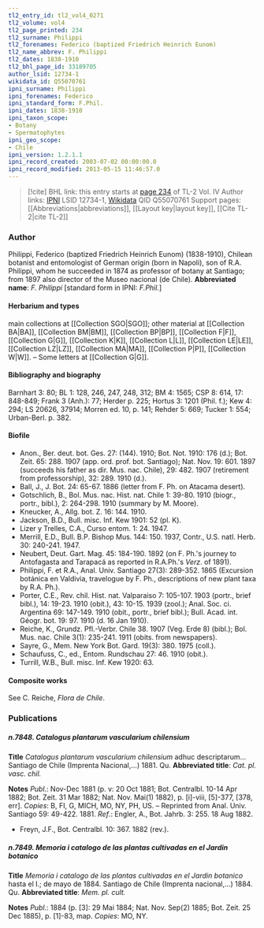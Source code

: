 ```yaml
---
tl2_entry_id: tl2_vol4_0271
tl2_volume: vol4
tl2_page_printed: 234
tl2_surname: Philippi
tl2_forenames: Federico (baptized Friedrich Heinrich Eunom)
tl2_name_abbrev: F. Philippi
tl2_dates: 1838-1910
tl2_bhl_page_id: 33189705
author_lsid: 12734-1
wikidata_id: Q55070761
ipni_surname: Philippi
ipni_forenames: Federico
ipni_standard_form: F.Phil.
ipni_dates: 1838-1910
ipni_taxon_scope: 
- Botany
- Spermatophytes
ipni_geo_scope: 
- Chile
ipni_version: 1.2.1.1
ipni_record_created: 2003-07-02 00:00:00.0
ipni_record_modified: 2013-05-15 11:46:57.0
---
```


> [!cite] BHL link: this entry starts at [page 234](https://www.biodiversitylibrary.org/page/33189705) of TL-2 Vol. IV
> Author links: [IPNI](https://www.ipni.org/a/12734-1) LSID 12734-1, [Wikidata](https://www.wikidata.org/wiki/Q55070761) QID Q55070761
> Support pages: [[Abbreviations|abbreviations]], [[Layout key|layout key]], [[Cite TL-2|cite TL-2]]

### Author

Philippi, Federico (baptized Friedrich Heinrich Eunom) (1838-1910), Chilean botanist and entomologist of German origin (born in Napoli), son of R.A. Philippi, whom he succeeded in 1874 as professor of botany at Santiago; from 1897 also director of the Museo nacional (de Chile). 
**Abbreviated name**: *F. Philippi* \[standard form in IPNI: *F.Phil.*\]

#### Herbarium and types

main collections at [[Collection SGO|SGO]]; other material at [[Collection BA|BA]], [[Collection BM|BM]], [[Collection BP|BP]], [[Collection F|F]], [[Collection G|G]], [[Collection K|K]], [[Collection L|L]], [[Collection LE|LE]], [[Collection LZ|LZ]], [[Collection MA|MA]], [[Collection P|P]], [[Collection W|W]]. – Some letters at [[Collection G|G]].

#### Bibliography and biography

Barnhart 3: 80; BL 1: 128, 246, 247, 248, 312; BM 4: 1565; CSP 8: 614, 17: 848-849; Frank 3 (Anh.): 77; Herder p. 225; Hortus 3: 1201 (Phil. f.); Kew 4: 294; LS 20626, 37914; Morren ed. 10, p. 141; Rehder 5: 669; Tucker 1: 554; Urban-Berl. p. 382.

#### Biofile

- Anon., Ber. deut. bot. Ges. 27: (144). 1910; Bot. Not. 1910: 176 (d.); Bot. Zeit. 65: 288. 1907 (app. ord. prof. bot. Santiago); Nat. Nov. 19: 601. 1897 (succeeds his father as dir. Mus. nac. Chile), 29: 482. 1907 (retirement from professorship), 32: 289. 1910 (d.).
- Ball, J., J. Bot. 24: 65-67. 1886 (letter from F. Ph. on Atacama desert).
- Gotschlich, B., Bol. Mus. nac. Hist. nat. Chile 1: 39-80. 1910 (biogr., portr., bibl.), 2: 264-298. 1910 (summary by M. Moore).
- Kneucker, A., Allg. bot. Z. 16: 144. 1910.
- Jackson, B.D., Bull. misc. Inf. Kew 1901: 52 (pl. K).
- Lizer y Trelles, C.A., Curso entom. 1: 24. 1947.
- Merrill, E.D., Bull. B.P. Bishop Mus. 144: 150. 1937, Contr., U.S. natl. Herb. 30: 240-241. 1947.
- Neubert, Deut. Gart. Mag. 45: 184-190. 1892 (on F. Ph.'s journey to Antofagasta and Tarapacá as reported in R.A.Ph.'s *Verz*. of 1891).
- Philippi, F. et R.A., Anal. Univ. Santiago 27(3): 289-352. 1865 (Excursion botánica en Valdivia, travelogue by F. Ph., descriptions of new plant taxa by R.A. Ph.).
- Porter, C.E., Rev. chil. Hist. nat. Valparaiso 7: 105-107. 1903 (portr., brief bibl.), 14: 19-23. 1910 (obit.), 43: 10-15. 1939 (zool.); Anal. Soc. ci. Argentina 69: 147-149. 1910 (obit., portr., brief bibl.); Bull. Acad. int. Géogr. bot. 19: 97. 1910 (d. 16 Jan 1910).
- Reiche, K., Grundz. Pfl.-Verbr. Chile 38. 1907 (Veg. Erde 8) (bibl.); Bol. Mus. nac. Chile 3(1): 235-241. 1911 (obits. from newspapers).
- Sayre, G., Mem. New York Bot. Gard. 19(3): 380. 1975 (coll.).
- Schaufuss, C., ed., Entom. Rundschau 27: 46. 1910 (obit.).
- Turrill, W.B., Bull. misc. Inf. Kew 1920: 63.

#### Composite works

See C. Reiche, *Flora de Chile*.

### Publications

##### n.7848. Catalogus plantarum vascularium chilensium

**Title**
*Catalogus plantarum vascularium chilensium* adhuc descriptarum... Santiago de Chile (Imprenta Nacional,...) 1881. Qu.
**Abbreviated title**: *Cat. pl. vasc. chil.*

**Notes**
*Publ*.: Nov-Dec 1881 (p. v: 20 Oct 1881; Bot. Centralbl. 10-14 Apr 1882; Bot. Zeit. 31 Mar 1882; Nat. Nov. Mai(1) 1882), p. \[i\]-viii, \[5\]-377, \[378, err\]. *Copies*: B, FI, G, MICH, MO, NY, PH, US. – Reprinted from Anal. Univ. Santiago 59: 49-422. 1881.
*Ref*.: Engler, A., Bot. Jahrb. 3: 255. 18 Aug 1882.
- Freyn, J.F., Bot. Centralbl. 10: 367. 1882 (rev.).

##### n.7849. Memoria i catalogo de las plantas cultivadas en el Jardin botanico

**Title**
*Memoria i catalogo de las plantas cultivadas en el Jardin botanico* hasta el I.; de mayo de 1884. Santiago de Chile (Imprenta nacional,...) 1884. Qu.
**Abbreviated title**: *Mem. pl. cult.*

**Notes**
*Publ*.: 1884 (p. \[3\]: 29 Mai 1884; Nat. Nov. Sep(2) 1885; Bot. Zeit. 25 Dec 1885), p. \[1\]-83, map. *Copies*: MO, NY.

